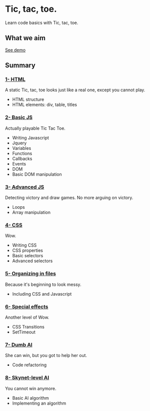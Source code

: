 # Tic, tac, toe.

Learn code basics with Tic, tac, toe.

## What we aim

[See demo](8-skynet.html)

## Summary

### [1- HTML](1-html.md)
A static Tic, tac, toe looks just like a real one, except you cannot play.
- HTML structure
- HTML elements: div, table, titles

### [2- Basic JS](2-basic-js.md)
Actually playable Tic Tac Toe.
- Writing Javascript
- Jquery
- Variables
- Functions
- Callbacks
- Events
- DOM
- Basic DOM manipulation

### [3- Advanced JS](3-advanced-js.md)
Detecting victory and draw games. No more arguing on victory.
- Loops
- Array manipulation

### [4- CSS](4-css.md)
Wow.
- Writing CSS
- CSS properties
- Basic selectors
- Advanced selectors

### [5- Organizing in files](5-organizing.md)
Because it's beginning to look messy.
- Including CSS and Javascript

### [6- Special effects](6-special-effects.md)
Another level of Wow.
- CSS Transitions
- SetTimeout

### [7- Dumb AI](7-dumb-ai.md)
She can win, but you got to help her out.
- Code refactoring

### [8- Skynet-level AI](8-skynet.md)
You cannot win anymore.
- Basic AI algorithm
- Implementing an algorithm
